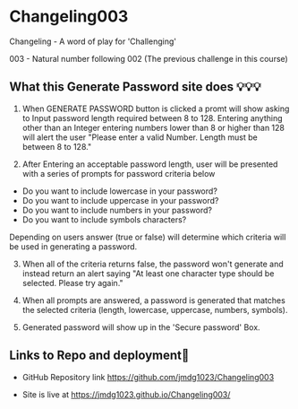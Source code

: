 # Changeling003

Changeling - A word of play for 'Challenging'

003 - Natural number following 002 (The previous challenge in this course) 


## What this Generate Password site does 💡💡💡

1. When GENERATE PASSWORD button is clicked a promt will show asking to Input password length required between 8 to 128. Entering anything other than an Integer entering numbers lower than 8 or higher than 128 will alert the user "Please enter a valid Number. Length must be between 8 to 128." 


2. After Entering an acceptable password length, user will be presented with a series of prompts for password criteria below

* Do you want to include lowercase in your password?
* Do you want to include uppercase in your password?
* Do you want to include numbers in your password?
* Do you want to include symbols characters?

Depending on users answer (true or false) will determine which criteria will be used in generating a password.


3. When all of the criteria returns false, the password won't generate and instead return an alert saying "At least one character type should be selected. Please try again."

4. When all prompts are answered, a password is generated that matches the selected criteria (length, lowercase, uppercase, numbers, symbols).

5. Generated password will show up in the 'Secure password' Box.

 ##  Links to Repo and deployment📌

* GitHub Repository link https://github.com/jmdg1023/Changeling003

* Site is live at https://jmdg1023.github.io/Changeling003/

 









